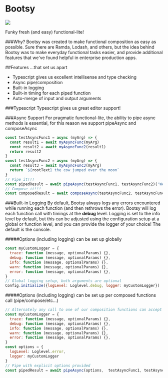 # Bootsy

<img src="https://lastfm.freetls.fastly.net/i/u/ar0/cedc846292324665b46d380e72b16469.jpg"></img>

Funky fresh (and easy) functional-lite!

###Why?
Bootsy was created to make functional composition as easy as possible. Sure there are Ramda, Lodash, and others,
but the idea behind Bootsy was to make everyday functional tasks easier, and provide additional features
that we've found helpful in enterprise production apps.

##Features
...that set us apart
* Typescript gives us excellent intellisense and type checking
* Async pipe/composition
* Built-in logging
* Built-in timing for each piped function
* Auto-merge of input and output arguments

###Typescript
Typescript gives us great editor support!


###Async Support
For pragmatic functional-lite, the ability to pipe async methods is essential, for this reason we
support pipeAsync and composeAsync

```javascript
const testAsyncFunc1 = async (myArg) => {
  const result1 = await myAsyncFunc(myArg)
  const result2 = await myAsyncFunc2(result1)
  return result2
}
const testAsyncFunc2 = async (myArg) => {
  const result3 = await myAsyncFunc3(myArg)
  return `${rootText} the cow jumped over the moon`
}
// Pipe it!!!
const pipedResult = await pipeAsync(testAsyncFunc1, testAsyncFunc2)('We got tha funk!')
// Compose it!!!
const composedResult = await composeAsync(testAsyncFunc2, testAsyncFunc1)('funk tha got We!')
```

###Built-in Logging
By default, Bootsy always logs any errors encountered while running each function (and then rethrows the error).
Bootsy will log each function call with timings at the **debug** level.
Logging is set to the info level by default, but this can be adjusted using the configuration setup
at a global or function level, and you can provide the logger of your choice! The default is the console.

#####Options (including logging) can be set up globally
```javascript
const myCustomLogger = {
  trace: function (message, optionalParams) {},
  debug: function (message, optionalParams) {},
  info: function (message, optionalParams) {},
  warn: function (message, optionalParams) {},
  error: function (message, optionalParams) {},
}
// Global logging setup, both arguments are optional
Config.initialize({logLevel: Loglevel.debug, logger: myCustomLogger})
```

#####Options (including logging) can be set up per composed functions call (pipe/compose/etc...)
```javascript
// Alternately any call to one of our composition functions can accept options as the fir
const myCustomLogger = {
  trace: function (message, optionalParams) {},
  debug: function (message, optionalParams) {},
  info: function (message, optionalParams) {},
  warn: function (message, optionalParams) {},
  error: function (message, optionalParams) {},
}
const options = {
  logLevel: Loglevel.error,
  logger: myCustomLogger
}
// Pipe with explicit options provided
const pipedResult = await pipeAsync(options,  testAsyncFunc1, testAsyncFunc2)('We got da funk!')
```

